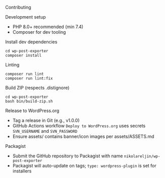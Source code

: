 Contributing

Development setup
- PHP 8.0+ recommended (min 7.4)
- Composer for dev tooling

Install dev dependencies

```
cd wp-post-exporter
composer install
```

Linting

```
composer run lint
composer run lint:fix
```

Build ZIP (respects .distignore)

```
cd wp-post-exporter
bash bin/build-zip.sh
```

Release to WordPress.org
- Tag a release in Git (e.g., v1.0.0)
- GitHub Actions workflow `Deploy to WordPress.org` uses secrets `SVN_USERNAME` and `SVN_PASSWORD`
- Ensure assets/ contains banner/icon images per assets/ASSETS.md

Packagist
- Submit the GitHub repository to Packagist with name `nikolareljin/wp-post-exporter`
- Packagist will auto-update on tags; `type: wordpress-plugin` is set for installers

